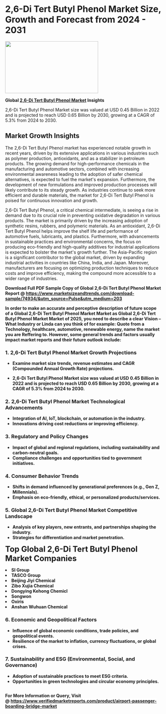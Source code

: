 <H1>2,6-Di Tert Butyl Phenol Market Size, Growth and Forecast from 2024 - 2031</H1><img class="aligncenter size-medium wp-image-584254" src="https://thirdeyenews.in/wp-content/uploads/2024/09/Global-Market-Research-300x168.jpeg" alt="" width="300" height="168" /><p><strong>Global&nbsp;<a href="https://www.marketsizeandtrends.com/download-sample/74934/&amp;utm_source=Pulse&amp;utm_medium=203">2,6-Di Tert Butyl Phenol Market</a> Insights</strong></p><p>2,6-Di Tert Butyl Phenol Market size was valued at USD 0.45 Billion in 2022 and is projected to reach USD 0.65 Billion by 2030, growing at a CAGR of 5.3% from 2024 to 2030.</p><p><h2>Market Growth Insights</h2> <p>The 2,6-Di Tert Butyl Phenol market has experienced notable growth in recent years, driven by its extensive applications in various industries such as polymer production, antioxidants, and as a stabilizer in petroleum products. The growing demand for high-performance chemicals in the manufacturing and automotive sectors, combined with increasing environmental awareness leading to the adoption of safer chemical alternatives, is expected to fuel the market's expansion. Furthermore, the development of new formulations and improved production processes will likely contribute to its steady growth. As industries continue to seek more efficient and durable materials, the market for 2,6-Di Tert Butyl Phenol is poised for continuous innovation and growth.</p> <p><strong></strong></p> <p>2,6-Di Tert Butyl Phenol, a critical chemical intermediate, is seeing a rise in demand due to its crucial role in preventing oxidative degradation in various products. The market is primarily driven by the increasing adoption of synthetic resins, rubbers, and polymeric materials. As an antioxidant, 2,6-Di Tert Butyl Phenol helps improve the shelf life and performance of automotive fuels, lubricants, and plastics. Furthermore, with advancements in sustainable practices and environmental concerns, the focus on producing eco-friendly and high-quality additives for industrial applications is expected to bolster the market's growth further. The Asia-Pacific region is a significant contributor to the global market, driven by expanding industrial activities in countries like China, India, and Japan. Moreover, manufacturers are focusing on optimizing production techniques to reduce costs and improve efficiency, making the compound more accessible to a wider range of industries.</p> <p><strong></p><p><span class=""><strong>Download Full PDF Sample Copy of Global 2,6-Di Tert Butyl Phenol Market Report</strong> @ <a href="https://www.marketsizeandtrends.com/download-sample/74934/&amp;utm_source=Pulse&amp;utm_medium=203" target="_blank">https://www.marketsizeandtrends.com/download-sample/74934/&amp;utm_source=Pulse&amp;utm_medium=203</a></span></p><p>In order to make an accurate and perceptive description of future scope of a Global&nbsp;2,6-Di Tert Butyl Phenol Market Market as Global&nbsp;2,6-Di Tert Butyl Phenol Market Market of 2025, you need to describe a clear Vision &ndash; What Industry or Linda can you think of for example: Quote from a Technology, healthcare, automotive, renewable energy, name the market you are Reffering to. However, some general trends and factors usually impact market reports and their future outlook include:</p><h3>1.&nbsp;<strong>2,6-Di Tert Butyl Phenol Market Growth Projections</strong></h3><ul><li>Examine market size trends, revenue estimates and CAGR (Compounded Annual Growth Rate) projections.</li><li><p>2,6-Di Tert Butyl Phenol Market size was valued at USD 0.45 Billion in 2022 and is projected to reach USD 0.65 Billion by 2030, growing at a CAGR of 5.3% from 2024 to 2030.</p></li></ul><h3>2.&nbsp;<strong>2,6-Di Tert Butyl Phenol Market Technological Advancements</strong></h3><ul><li>Integration of AI, IoT, blockchain, or automation in the industry.</li><li>Innovations driving cost reductions or improving efficiency.</li></ul><h3>3.&nbsp;<strong>Regulatory and Policy Changes</strong></h3><ul><li>Impact of global and regional regulations, including sustainability and carbon-neutral goals.</li><li>Compliance challenges and opportunities tied to government initiatives.</li></ul><h3>4.&nbsp;<strong>Consumer Behavior Trends</strong></h3><ul><li>Shifts in demand influenced by generational preferences (e.g., Gen Z, Millennials).</li><li>Emphasis on eco-friendly, ethical, or personalized products/services.</li></ul><h3>5.&nbsp;<strong>Global 2,6-Di Tert Butyl Phenol Market Competitive Landscape</strong></h3><ul><li>Analysis of key players, new entrants, and partnerships shaping the industry.</li><li>Strategies for differentiation and market penetration.</li></ul><p data-pm-slice="1 1 []"><span style="color: inherit; font-family: inherit; font-size: 25px;">Top Global 2,6-Di Tert Butyl Phenol Market Companies</span></p><div class="" data-test-id=""><p><li>SI Group</li><li> TASCO Group</li><li> Beijing Jiyi Chemical</li><li> Zibo Xujia Chemical</li><li> Dongying Kehong Chemicl</li><li> Songwon</li><li> Oxiris</li><li> Anshan Wuhuan Chemical</li></p></div><h3>6.&nbsp;<strong>Economic and Geopolitical Factors</strong></h3><ul><li>Influence of global economic conditions, trade policies, and geopolitical events.</li><li>Resilience of the market to inflation, currency fluctuations, or global crises.</li></ul><h3>7.&nbsp;<strong>Sustainability and ESG (Environmental, Social, and Governance)</strong></h3><ul><li>Adoption of sustainable practices to meet ESG criteria.</li><li>Opportunities in green technologies and circular economy principles.</li></ul><h2><strong style="font-size: 14px;">For More Information or Query, Visit @&nbsp;</strong><a style="background-color: #ffffff; font-size: 14px;" href="https://www.marketsizeandtrends.com/report/26-di-tert-butyl-phenol-market/" target="_blank">https://www.verifiedmarketreports.com/product/airport-passenger-boarding-bridge-market</a></h2>
